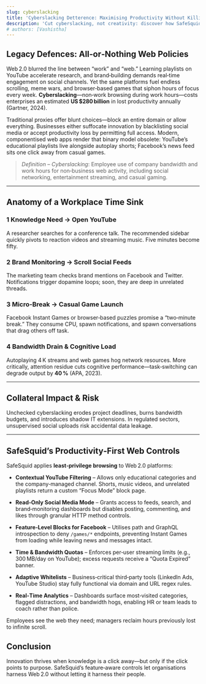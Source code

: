 ```yaml
---
slug: cyberslacking
title: 'Cyberslacking Detterence: Maximising Productivity Without Killing Innovation'
description: 'Cut cyberslacking, not creativity: discover how SafeSquid lets teams stream training videos and monitor social feeds—while blocking games, cat videos and other time-sinks.'
# authors: [Vashistha]
---
```


## Legacy Defences: All‑or‑Nothing Web Policies

Web 2.0 blurred the line between “work” and “web.” Learning playlists on YouTube accelerate research, and brand‑building demands real‑time engagement on social channels. Yet the same platforms fuel endless scrolling, meme wars, and browser‑based games that siphon hours of focus every week. **Cyberslacking**—non‑work browsing during work hours—costs enterprises an estimated **US $280 billion** in lost productivity annually (Gartner, 2024).

Traditional proxies offer blunt choices—block an entire domain or allow everything. Businesses either suffocate innovation by blacklisting social media or accept productivity loss by permitting full access. Modern, componentised web apps render that binary model obsolete: YouTube’s educational playlists live alongside autoplay shorts; Facebook’s news feed sits one click away from casual games.

> *Definition – Cyberslacking*: Employee use of company bandwidth and work hours for non‑business web activity, including social networking, entertainment streaming, and casual gaming.

***

## Anatomy of a Workplace Time Sink

### 1 Knowledge Need → Open YouTube

A researcher searches for a conference talk. The recommended sidebar quickly pivots to reaction videos and streaming music. Five minutes become fifty.

### 2 Brand Monitoring → Scroll Social Feeds

The marketing team checks brand mentions on Facebook and Twitter. Notifications trigger dopamine loops; soon, they are deep in unrelated threads.

### 3 Micro‑Break → Casual Game Launch

Facebook Instant Games or browser‑based puzzles promise a “two‑minute break.” They consume CPU, spawn notifications, and spawn conversations that drag others off task.

### 4 Bandwidth Drain & Cognitive Load

Autoplaying 4 K streams and web games hog network resources. More critically, attention residue cuts cognitive performance—task‑switching can degrade output by **40 %** (APA, 2023).

***

## Collateral Impact & Risk

Unchecked cyberslacking erodes project deadlines, burns bandwidth budgets, and introduces shadow IT extensions. In regulated sectors, unsupervised social uploads risk accidental data leakage.

***

## SafeSquid’s Productivity‑First Web Controls

SafeSquid applies **least‑privilege browsing** to Web 2.0 platforms:

- **Contextual YouTube Filtering** – Allows only educational categories and the company‑managed channel. Shorts, music videos, and unrelated playlists return a custom “Focus Mode” block page.

- **Read‑Only Social Media Mode** – Grants access to feeds, search, and brand‑monitoring dashboards but disables posting, commenting, and likes through granular HTTP method controls.

- **Feature‑Level Blocks for Facebook** – Utilises path and GraphQL introspection to deny `/games/*` endpoints, preventing Instant Games from loading while leaving news and messages intact.

- **Time & Bandwidth Quotas** – Enforces per‑user streaming limits (e.g., 300 MB/day on YouTube); excess requests receive a “Quota Expired” banner.

- **Adaptive Whitelists** – Business‑critical third‑party tools (LinkedIn Ads, YouTube Studio) stay fully functional via domain and URL regex rules.

- **Real‑Time Analytics** – Dashboards surface most‑visited categories, flagged distractions, and bandwidth hogs, enabling HR or team leads to coach rather than police.

Employees see the web they need; managers reclaim hours previously lost to infinite scroll.

## Conclusion

Innovation thrives when knowledge is a click away—but only if the click points to purpose. SafeSquid’s feature‑aware controls let organisations harness Web 2.0 without letting it harness their people.
